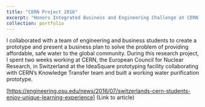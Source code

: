 ```yaml
---
title: "CERN Project 2016"
excerpt: "Honors Integrated Business and Engineering Challenge at CERN <br/><img src='/images/IMG_1025.JPG'>"
collection: portfolio
---
```


I collaborated with a team of engineering and business students to create a prototype and present a business plan to solve the problem of providing affordable, safe water to the global community. During this research project, I spent two weeks working at CERN, the European Council for Nuclear Research, in Switzerland at the IdeaSquare prototyping facility collaborating with CERN’s Knowledge Transfer team and built a working water purification prototype.

[https://engineering.osu.edu/news/2016/07/switzerlands-cern-students-enjoy-unique-learning-experience] (Link to article)
